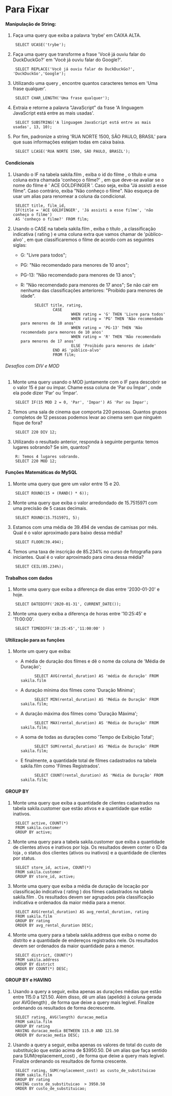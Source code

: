# Para Fixar

#### Manipulação de String:

1. Faça uma query que exiba a palavra 'trybe' em CAIXA ALTA.

        SELECT UCASE('trybe');

2. Faça uma query que transforme a frase 'Você já ouviu falar do DuckDuckGo?' em 'Você já ouviu falar do Google?'.

        SELECT REPLACE('Você já ouviu falar do DuckDuckGo?', 'DuckDuckGo','Google');


3. Utilizando uma query , encontre quantos caracteres temos em 'Uma frase qualquer'.

        SELECT CHAR_LENGTH('Uma frase qualquer');

4. Extraia e retorne a palavra "JavaScript" da frase 'A linguagem JavaScript está entre as mais usadas'.

        SELECT SUBSTRING('A linguagem JavaScript está entre as mais usadas', 13, 10);

5. Por fim, padronize a string 'RUA NORTE 1500, SÃO PAULO, BRASIL' para que suas informações estejam todas em caixa baixa.

        SELECT LCASE('RUA NORTE 1500, SÃO PAULO, BRASIL');

#### Condicionais 

1. Usando o IF na tabela sakila.film , exiba o id do filme , o título e uma coluna extra chamada 'conheço o filme?' , em que deve-se avaliar se o nome do filme é ' ACE GOLDFINGER '. Caso seja, exiba "Já assisti a esse filme". Caso contrário, exiba "Não conheço o filme". Não esqueça de usar um alias para renomear a coluna da condicional.

        SELECT title, film_id, 
        IF(title = 'ACE GOLDFINGER', 'Já assisti a esse filme', 'não conheço o filme') 
        AS 'conheço o filme?' FROM film;

2. Usando o CASE na tabela sakila.film , exiba o título , a classificação indicativa ( rating ) e uma coluna extra que vamos chamar de 'público-alvo' , em que classificaremos o filme de acordo com as seguintes siglas:

    * G: "Livre para todos";
    * PG: "Não recomendado para menores de 10 anos";
    * PG-13: "Não recomendado para menores de 13 anos";
    * R: "Não recomendado para menores de 17 anos";
    Se não cair em nenhuma das classificações anteriores: "Proibido para menores de idade".

                SELECT title, rating,
                        CASE
                                WHEN rating = 'G' THEN 'Livre para todos'
                                WHEN rating = 'PG' THEN 'Não recomendado para menores de 10 anos'
                                WHEN rating = 'PG-13' THEN 'Não recomendado para menores de 10 anos'
                                WHEN rating = 'R' THEN 'Não recomendado para menores de 17 anos'
                                ELSE 'Proibido para menores de idade'
                        END AS 'público-alvo'
                        FROM film;


###### Desafios com DIV e MOD

1. Monte uma query usando o MOD juntamente com o IF para descobrir se o valor 15 é par ou ímpar. Chame essa coluna de 'Par ou Ímpar' , onde ela pode dizer 'Par' ou 'Ímpar'.

        SELECT IF(15 MOD 2 = 0, 'Par', 'Impar') AS 'Par ou Ímpar';

2. Temos uma sala de cinema que comporta 220 pessoas. Quantos grupos completos de 12 pessoas podemos levar ao cinema sem que ninguém fique de fora?

        SELECT 220 DIV 12;

3. Utilizando o resultado anterior, responda à seguinte pergunta: temos lugares sobrando? Se sim, quantos?

        R: Temos 4 lugares sobrando. 
        SELECT 220 MOD 12;

#### Funções Matemáticas do MySQL

1. Monte uma query que gere um valor entre 15 e 20.

        SELECT ROUND(15 + (RAND() * 6));

2. Monte uma query que exiba o valor arredondado de 15.7515971 com uma precisão de 5 casas decimais.

        SELECT ROUND(15.7515971, 5);

3. Estamos com uma média de 39.494 de vendas de camisas por mês. Qual é o valor aproximado para baixo dessa média?

        SELECT FLOOR(39.494);

4. Temos uma taxa de inscrição de 85.234% no curso de fotografia para iniciantes. Qual é o valor aproximado para cima dessa média?

        SELECT CEIL(85.234%);

#### Trabalhos com dados

1. Monte uma query que exiba a diferença de dias entre '2030-01-20' e hoje.

        SELECT DATEDIFF('2020-01-31', CURRENT_DATE());


2. Monte uma query exiba a diferença de horas entre '10:25:45' e '11:00:00'.

        SELECT TIMEDIFF('10:25:45','11:00:00' )

#### Ultilização para as funções 

1. Monte um query que exiba:
    * A média de duração dos filmes e dê o nome da coluna de 'Média de Duração';

                SELECT AVG(rental_duration) AS 'média de duração' FROM sakila.film

    * A duração mínima dos filmes como 'Duração Mínima';

                SELECT MIN(rental_duration) AS 'Média de Duração' FROM sakila.film;


    * A duração máxima dos filmes como 'Duração Máxima';

                SELECT MAX(rental_duration) AS 'Média de Duração' FROM sakila.film;

    * A soma de todas as durações como 'Tempo de Exibição Total';

                SELECT SUM(rental_duration) AS 'Média de Duração' FROM sakila.film;

    * E finalmente, a quantidade total de filmes cadastrados na tabela sakila.film como 'Filmes Registrados'.

                SELECT COUNT(rental_duration) AS 'Média de Duração' FROM sakila.film;

#### GROUP BY

1. Monte uma query que exiba a quantidade de clientes cadastrados na tabela sakila.customer que estão ativos e a quantidade que estão inativos.

        SELECT active, COUNT(*)
        FROM sakila.customer
        GROUP BY active;

2. Monte uma query para a tabela sakila.customer que exiba a quantidade de clientes ativos e inativos por loja. Os resultados devem conter o ID da loja , o status dos clientes (ativos ou inativos) e a quantidade de clientes por status.

        SELECT store_id, active, COUNT(*)
        FROM sakila.customer
        GROUP BY store_id, active;

3. Monte uma query que exiba a média de duração de locação por classificação indicativa ( rating ) dos filmes cadastrados na tabela sakila.film . Os resultados devem ser agrupados pela classificação indicativa e ordenados da maior média para a menor.

        SELECT AVG(rental_duration) AS avg_rental_duration, rating
        FROM sakila.film
        GROUP BY rating
        ORDER BY avg_rental_duration DESC;

4. Monte uma query para a tabela sakila.address que exiba o nome do distrito e a quantidade de endereços registrados nele. Os resultados devem ser ordenados da maior quantidade para a menor.

        SELECT district, COUNT(*)
        FROM sakila.address
        GROUP BY district
        ORDER BY COUNT(*) DESC;

#### GROUP BY e HAVING

1. Usando a query a seguir, exiba apenas as durações médias que estão entre 115.0 a 121.50. Além disso, dê um alias (apelido) à coluna gerada por AVG(length) , de forma que deixe a query mais legível. Finalize ordenando os resultados de forma decrescente.

        SELECT rating, AVG(length) duracao_media
        FROM sakila.film
        GROUP BY rating
        HAVING duracao_media BETWEEN 115.0 AND 121.50
        ORDER BY duracao_media DESC;

2. Usando a query a seguir, exiba apenas os valores de total do custo de substituição que estão acima de $3950.50. Dê um alias que faça sentido para SUM(replacement_cost) , de forma que deixe a query mais legível. Finalize ordenando os resultados de forma crescente.

        SELECT rating, SUM(replacement_cost) as custo_de_substituicao
        FROM sakila.film
        GROUP BY rating
        HAVING custo_de_substituicao  > 3950.50
        ORDER BY custo_de_substituicao;
